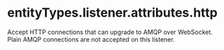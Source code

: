 # entityTypes.listener.attributes.http

Accept HTTP connections that can upgrade to AMQP over WebSocket. Plain AMQP connections are not accepted on this listener.


